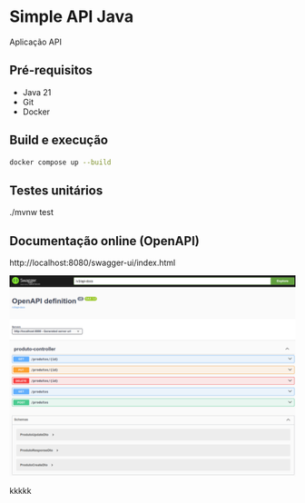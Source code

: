 # Simple API Java

Aplicação API 

## Pré-requisitos

- Java 21
- Git
- Docker

## Build e execução

```sh
docker compose up --build
```

## Testes unitários

./mvnw test


## Documentação online (OpenAPI)

http://localhost:8080/swagger-ui/index.html

![](/assets/images/swagger.png)

kkkkk